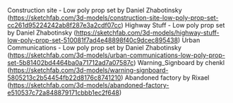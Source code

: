 Construction site - Low poly prop set by Daniel Zhabotinsky (https://sketchfab.com/3d-models/construction-site-low-poly-prop-set-cc261d95224242ab8f287e3a2cdf07cc)
Highway Stuff - Low poly prop set by Daniel Zhabotinsky (https://sketchfab.com/3d-models/highway-stuff-low-poly-prop-set-510081f7ad4e48898f40c9dcec895438)
Urban Communications - Low poly prop set by Daniel Zhabotinsky (https://sketchfab.com/3d-models/urban-communications-low-poly-prop-set-5b81402bd4464ba0a71712ad7a07587c)
Warning_Signboard by chenkl (https://sketchfab.com/3d-models/warning-signboard-5805213c2b54454fb22d8176c8741210)
Abandoned factory by Rixael (https://sketchfab.com/3d-models/abandoned-factory-e510537c72a848879171cbbb1ec2f648)